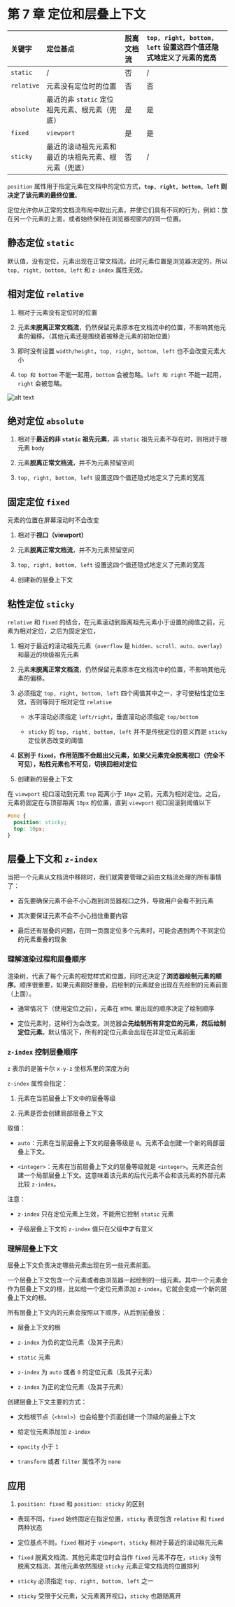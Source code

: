# 第 7 章 定位和层叠上下文

| 关键字     | 定位基点                       | 脱离文档流 | `top, right, bottom, left` 设置这四个值还隐式地定义了元素的宽高 |
| :--------- | :----------------------------- | :--------- | :-------------------------------------------------------------- |
| `static`   | /                              | 否         | /                                                               |
| `relative` | 元素没有定位时的位置           | 否         | 否                                                              |
| `absolute` | 最近的非 `static` 定位祖先元素、根元素（兜底）| 是         | 是                                                              |
| `fixed`    | `viewport`                     | 是         | 是                                                              |
| `sticky`   | 最近的滚动祖先元素和最近的块祖先元素、根元素（兜底）| 否         | /                                                               |

`position` 属性用于指定元素在文档中的定位方式，**`top, right, bottom, left` 则决定了该元素的最终位置**。

定位允许你从正常的文档流布局中取出元素，并使它们具有不同的行为，例如：放在另一个元素的上面，或者始终保持在浏览器视窗内的同一位置。

## 静态定位 `static`

默认值，没有定位，元素出现在正常文档流。此时元素位置是浏览器决定的，所以 `top, right, bottom, left` 和 `z-index` 属性无效。

## 相对定位 `relative`

1. 相对于元素没有定位时的位置

2. 元素**未脱离正常文档流**，仍然保留元素原本在文档流中的位置，不影响其他元素的偏移。（其他元素还是围绕着被移走元素的初始位置）

3. 即时没有设置 `width/height`，`top, right, bottom, left` 也不会改变元素大小

4. `top 和 bottom` 不能一起用，`bottom` 会被忽略。`left 和 right` 不能一起用，`right` 会被忽略。

![alt text](https://github.com/yaoshaohua/markdowndocs/blob/main/assets/css/7-4-1.png?raw=true)

## 绝对定位 `absolute`

1. 相对于**最近的非 `static` 祖先元素**，非 `static` 祖先元素不存在时，则相对于根元素 `body`

2. 元素**脱离正常文档流**，并不为元素预留空间

3. `top, right, bottom, left` 设置这四个值还隐式地定义了元素的宽高

## 固定定位 `fixed`

元素的位置在屏幕滚动时不会改变

1. 相对于**视口（viewport）**

2. 元素**脱离正常文档流**，并不为元素预留空间

3. `top, right, bottom, left` 设置这四个值还隐式地定义了元素的宽高

4. 创建新的层叠上下文

## 粘性定位 `sticky`

`relative` 和 `fixed` 的结合，在元素滚动到距离祖先元素小于设置的阈值之前，元素为相对定位，之后为固定定位，

1. 相对于最近的滚动祖先元素（`overflow` 是 `hidden、scroll、auto、overlay`）和最近的块级祖先元素

2. 元素**未脱离正常文档流**，仍然保留元素原本在文档流中的位置，不影响其他元素的偏移。

3. 必须指定 `top, right, bottom, left` 四个阈值其中之一，才可使粘性定位生效，否则等同于相对定位 `relative`

   - 水平滚动必须指定 `left/right`，垂直滚动必须指定 `top/bottom`

   - `sticky` 的 `top, right, bottom, left` 并不是传统定位的意义而是 `sticky` 定位状态改变的阈值

4. **区别于 `fixed`，作用范围不会超出父元素，如果父元素完全脱离视口（完全不可见），粘性元素也不可见，切换回相对定位**

5. 创建新的层叠上下文

在 `viewport` 视口滚动到元素 `top` 距离小于 `10px` 之前，元素为相对定位。之后，元素将固定在与顶部距离 `10px` 的位置，直到 `viewport` 视口回滚到阈值以下

```css
#one {
  position: sticky;
  top: 10px;
}
```

## 层叠上下文和 `z-index`

当把一个元素从文档流中移除时，我们就需要管理之前由文档流处理的所有事情了：

- 首先要确保元素不会不小心跑到浏览器视口之外，导致用户会看不到元素

- 其次要保证元素不会不小心挡住重要内容

- 最后还有层叠的问题，在同一页面定位多个元素时，可能会遇到两个不同定位的元素重叠的现象

### 理解渲染过程和层叠顺序

渲染树，代表了每个元素的视觉样式和位置，同时还决定了**浏览器绘制元素的顺序**。顺序很重要，如果元素刚好重叠，后绘制的元素就会出现在先绘制的元素前面（上面）。

- 通常情况下（使用定位之前），元素在 `HTML` 里出现的顺序决定了绘制顺序

- 定位元素时，这种行为会改变。浏览器会**先绘制所有非定位的元素，然后绘制定位元素**。默认情况下，所有的定位元素会出现在非定位元素前面

### `z-index` 控制层叠顺序

`z` 表示的是笛卡尔 `x-y-z` 坐标系里的深度方向

`z-index` 属性会指定：

1. 元素在当前层叠上下文中的层叠等级

2. 元素是否会创建局部层叠上下文

取值：

- `auto`：元素在当前层叠上下文的层叠等级是 `0`。元素不会创建一个新的局部层叠上下文。

- `<integer>`：元素在当前层叠上下文的层叠等级就是 `<integer>`。元素还会创建一个局部层叠上下文。这意味着该元素的后代元素不会和该元素的外部元素比较 `z-index`。

注意：

- `z-index` 只在定位元素上生效，不能用它控制 `static` 元素

- 子级层叠上下文的 `z-index` 值只在父级中才有意义

### 理解层叠上下文

层叠上下文负责决定哪些元素出现在另一些元素前面。

一个层叠上下文包含一个元素或者由浏览器一起绘制的一组元素。其中一个元素会作为层叠上下文的根，比如给一个定位元素添加 `z-index`，它就会变成一个新的层叠上下文的根。

所有层叠上下文内的元素会按照以下顺序，从后到前叠放：

- 层叠上下文的根

- `z-index` 为负的定位元素（及其子元素）

- `static` 元素

- `z-index` 为 `auto` 或者 `0` 的定位元素（及其子元素）

- `z-index` 为正的定位元素（及其子元素）

创建层叠上下文主要的方式：

- 文档根节点（`<html>`）也会给整个页面创建一个顶级的层叠上下文

- 给定位元素添加加 `z-index`

- `opacity` 小于 `1`

- `transform` 或者 `filter` 属性不为 `none`

## 应用

1. `position: fixed` 和 `position: sticky` 的区别

- 表现不同，`fixed` 始终固定在指定位置，`sticky` 表现包含 `relative` 和 `fixed` 两种状态

- 定位基点不同，`fixed` 相对于 `viewport`，`sticky` 相对于最近的滚动祖先元素

- `fixed` 脱离文档流、其他元素定位时会当作 `fixed` 元素不存在，`sticky` 没有脱离文档流、其他元素依然围绕 `sticky` 元素正常文档流的位置排列

- `sticky` 必须指定 `top, right, bottom, left` 之一

- `sticky` 受限于父元素，父元素离开视口，`sticky` 也跟随离开
